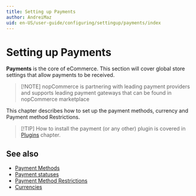 ```yaml
---
title: Setting up Payments
author: AndreiMaz
uid: en-US/user-guide/configuring/settingup/payments/index
---
```


# Setting up Payments

**Payments** is the core of eCommerce. This section will cover global store settings that allow payments to be received.

> [!NOTE] nopCommerce is partnering with leading payment providers and supports leading payment gateways that can be found in nopCommerce marketplace

This chapter describes how to set up the payment methods, currency and Payment method Restrictions.

> [!TIP] How to install the payment (or any other) plugin is covered in [Plugins](xref:en-US/user-guide/configuring/system/plugins) chapter.

## See also

- [Payment Methods](xref:en-US/user-guide/configuring/settingup/payments/payment-methods)
- [Payment statuses](xref:en-US/user-guide/configuring/settingup/payments/payment-statuses)
- [Payment Method Restrictions](xref:en-US/user-guide/configuring/settingup/payments/payment-method-restrictions)
- [Currencies](xref:en-US/user-guide/configuring/settingup/payments/currencies)